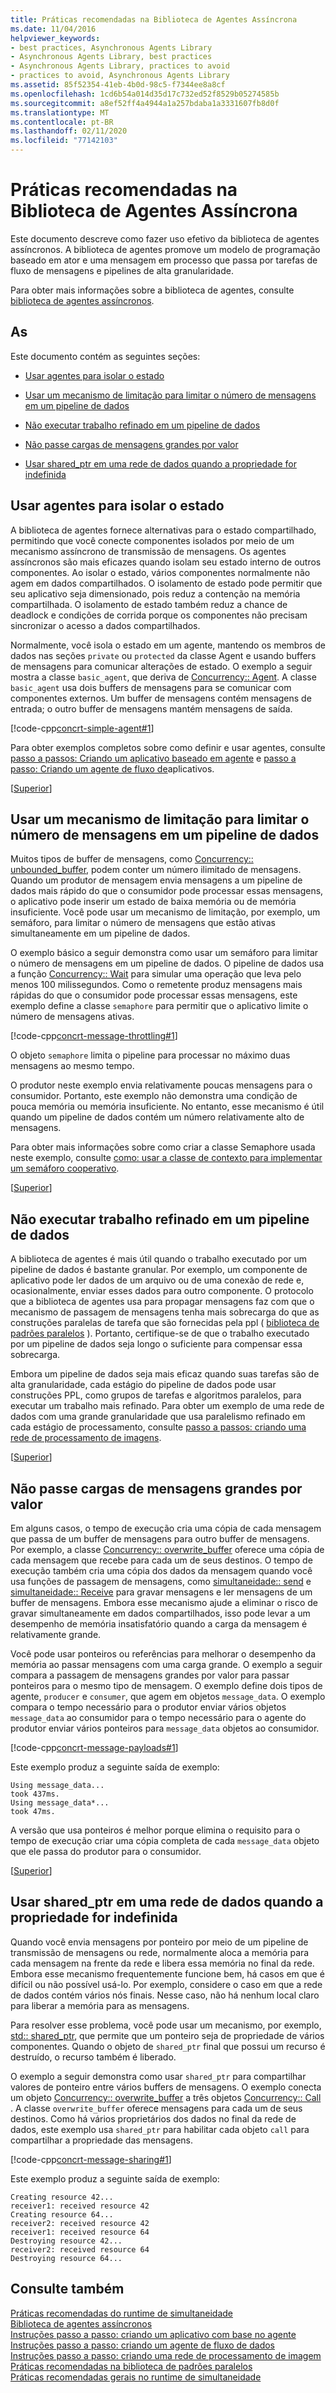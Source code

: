 ```yaml
---
title: Práticas recomendadas na Biblioteca de Agentes Assíncrona
ms.date: 11/04/2016
helpviewer_keywords:
- best practices, Asynchronous Agents Library
- Asynchronous Agents Library, best practices
- Asynchronous Agents Library, practices to avoid
- practices to avoid, Asynchronous Agents Library
ms.assetid: 85f52354-41eb-4b0d-98c5-f7344ee8a8cf
ms.openlocfilehash: 1cd6b54a014d35d17c732ed52f8529b05274585b
ms.sourcegitcommit: a8ef52ff4a4944a1a257bdaba1a3331607fb8d0f
ms.translationtype: MT
ms.contentlocale: pt-BR
ms.lasthandoff: 02/11/2020
ms.locfileid: "77142103"
---
```

# <a name="best-practices-in-the-asynchronous-agents-library"></a>Práticas recomendadas na Biblioteca de Agentes Assíncrona

Este documento descreve como fazer uso efetivo da biblioteca de agentes assíncronos. A biblioteca de agentes promove um modelo de programação baseado em ator e uma mensagem em processo que passa por tarefas de fluxo de mensagens e pipelines de alta granularidade.

Para obter mais informações sobre a biblioteca de agentes, consulte [biblioteca de agentes assíncronos](../../parallel/concrt/asynchronous-agents-library.md).

## <a name="top"></a>As

Este documento contém as seguintes seções:

- [Usar agentes para isolar o estado](#isolation)

- [Usar um mecanismo de limitação para limitar o número de mensagens em um pipeline de dados](#throttling)

- [Não executar trabalho refinado em um pipeline de dados](#fine-grained)

- [Não passe cargas de mensagens grandes por valor](#large-payloads)

- [Usar shared_ptr em uma rede de dados quando a propriedade for indefinida](#ownership)

## <a name="isolation"></a>Usar agentes para isolar o estado

A biblioteca de agentes fornece alternativas para o estado compartilhado, permitindo que você conecte componentes isolados por meio de um mecanismo assíncrono de transmissão de mensagens. Os agentes assíncronos são mais eficazes quando isolam seu estado interno de outros componentes. Ao isolar o estado, vários componentes normalmente não agem em dados compartilhados. O isolamento de estado pode permitir que seu aplicativo seja dimensionado, pois reduz a contenção na memória compartilhada. O isolamento de estado também reduz a chance de deadlock e condições de corrida porque os componentes não precisam sincronizar o acesso a dados compartilhados.

Normalmente, você isola o estado em um agente, mantendo os membros de dados nas seções `private` ou `protected` da classe Agent e usando buffers de mensagens para comunicar alterações de estado. O exemplo a seguir mostra a classe `basic_agent`, que deriva de [Concurrency:: Agent](../../parallel/concrt/reference/agent-class.md). A classe `basic_agent` usa dois buffers de mensagens para se comunicar com componentes externos. Um buffer de mensagens contém mensagens de entrada; o outro buffer de mensagens mantém mensagens de saída.

[!code-cpp[concrt-simple-agent#1](../../parallel/concrt/codesnippet/cpp/best-practices-in-the-asynchronous-agents-library_1.cpp)]

Para obter exemplos completos sobre como definir e usar agentes, consulte [passo a passos: Criando um aplicativo baseado em agente](../../parallel/concrt/walkthrough-creating-an-agent-based-application.md) e [passo a passo: Criando um agente de fluxo de](../../parallel/concrt/walkthrough-creating-a-dataflow-agent.md)aplicativos.

[[Superior](#top)]

## <a name="throttling"></a>Usar um mecanismo de limitação para limitar o número de mensagens em um pipeline de dados

Muitos tipos de buffer de mensagens, como [Concurrency:: unbounded_buffer](reference/unbounded-buffer-class.md), podem conter um número ilimitado de mensagens. Quando um produtor de mensagem envia mensagens a um pipeline de dados mais rápido do que o consumidor pode processar essas mensagens, o aplicativo pode inserir um estado de baixa memória ou de memória insuficiente. Você pode usar um mecanismo de limitação, por exemplo, um semáforo, para limitar o número de mensagens que estão ativas simultaneamente em um pipeline de dados.

O exemplo básico a seguir demonstra como usar um semáforo para limitar o número de mensagens em um pipeline de dados. O pipeline de dados usa a função [Concurrency:: Wait](reference/concurrency-namespace-functions.md#wait) para simular uma operação que leva pelo menos 100 milissegundos. Como o remetente produz mensagens mais rápidas do que o consumidor pode processar essas mensagens, este exemplo define a classe `semaphore` para permitir que o aplicativo limite o número de mensagens ativas.

[!code-cpp[concrt-message-throttling#1](../../parallel/concrt/codesnippet/cpp/best-practices-in-the-asynchronous-agents-library_2.cpp)]

O objeto `semaphore` limita o pipeline para processar no máximo duas mensagens ao mesmo tempo.

O produtor neste exemplo envia relativamente poucas mensagens para o consumidor. Portanto, este exemplo não demonstra uma condição de pouca memória ou memória insuficiente. No entanto, esse mecanismo é útil quando um pipeline de dados contém um número relativamente alto de mensagens.

Para obter mais informações sobre como criar a classe Semaphore usada neste exemplo, consulte [como: usar a classe de contexto para implementar um semáforo cooperativo](../../parallel/concrt/how-to-use-the-context-class-to-implement-a-cooperative-semaphore.md).

[[Superior](#top)]

## <a name="fine-grained"></a>Não executar trabalho refinado em um pipeline de dados

A biblioteca de agentes é mais útil quando o trabalho executado por um pipeline de dados é bastante granular. Por exemplo, um componente de aplicativo pode ler dados de um arquivo ou de uma conexão de rede e, ocasionalmente, enviar esses dados para outro componente. O protocolo que a biblioteca de agentes usa para propagar mensagens faz com que o mecanismo de passagem de mensagens tenha mais sobrecarga do que as construções paralelas de tarefa que são fornecidas pela ppl ( [biblioteca de padrões paralelos](../../parallel/concrt/parallel-patterns-library-ppl.md) ). Portanto, certifique-se de que o trabalho executado por um pipeline de dados seja longo o suficiente para compensar essa sobrecarga.

Embora um pipeline de dados seja mais eficaz quando suas tarefas são de alta granularidade, cada estágio do pipeline de dados pode usar construções PPL, como grupos de tarefas e algoritmos paralelos, para executar um trabalho mais refinado. Para obter um exemplo de uma rede de dados com uma grande granularidade que usa paralelismo refinado em cada estágio de processamento, consulte [passo a passos: criando uma rede de processamento de imagens](../../parallel/concrt/walkthrough-creating-an-image-processing-network.md).

[[Superior](#top)]

## <a name="large-payloads"></a>Não passe cargas de mensagens grandes por valor

Em alguns casos, o tempo de execução cria uma cópia de cada mensagem que passa de um buffer de mensagens para outro buffer de mensagens. Por exemplo, a classe [Concurrency:: overwrite_buffer](../../parallel/concrt/reference/overwrite-buffer-class.md) oferece uma cópia de cada mensagem que recebe para cada um de seus destinos. O tempo de execução também cria uma cópia dos dados da mensagem quando você usa funções de passagem de mensagens, como [simultaneidade:: send](reference/concurrency-namespace-functions.md#send) e [simultaneidade:: Receive](reference/concurrency-namespace-functions.md#receive) para gravar mensagens e ler mensagens de um buffer de mensagens. Embora esse mecanismo ajude a eliminar o risco de gravar simultaneamente em dados compartilhados, isso pode levar a um desempenho de memória insatisfatório quando a carga da mensagem é relativamente grande.

Você pode usar ponteiros ou referências para melhorar o desempenho da memória ao passar mensagens com uma carga grande. O exemplo a seguir compara a passagem de mensagens grandes por valor para passar ponteiros para o mesmo tipo de mensagem. O exemplo define dois tipos de agente, `producer` e `consumer`, que agem em objetos `message_data`. O exemplo compara o tempo necessário para o produtor enviar vários objetos `message_data` ao consumidor para o tempo necessário para o agente do produtor enviar vários ponteiros para `message_data` objetos ao consumidor.

[!code-cpp[concrt-message-payloads#1](../../parallel/concrt/codesnippet/cpp/best-practices-in-the-asynchronous-agents-library_3.cpp)]

Este exemplo produz a seguinte saída de exemplo:

```Output
Using message_data...
took 437ms.
Using message_data*...
took 47ms.
```

A versão que usa ponteiros é melhor porque elimina o requisito para o tempo de execução criar uma cópia completa de cada `message_data` objeto que ele passa do produtor para o consumidor.

[[Superior](#top)]

## <a name="ownership"></a>Usar shared_ptr em uma rede de dados quando a propriedade for indefinida

Quando você envia mensagens por ponteiro por meio de um pipeline de transmissão de mensagens ou rede, normalmente aloca a memória para cada mensagem na frente da rede e libera essa memória no final da rede. Embora esse mecanismo frequentemente funcione bem, há casos em que é difícil ou não possível usá-lo. Por exemplo, considere o caso em que a rede de dados contém vários nós finais. Nesse caso, não há nenhum local claro para liberar a memória para as mensagens.

Para resolver esse problema, você pode usar um mecanismo, por exemplo, [std:: shared_ptr](../../standard-library/shared-ptr-class.md), que permite que um ponteiro seja de propriedade de vários componentes. Quando o objeto de `shared_ptr` final que possui um recurso é destruído, o recurso também é liberado.

O exemplo a seguir demonstra como usar `shared_ptr` para compartilhar valores de ponteiro entre vários buffers de mensagens. O exemplo conecta um objeto [Concurrency:: overwrite_buffer](../../parallel/concrt/reference/overwrite-buffer-class.md) a três objetos [Concurrency:: Call](../../parallel/concrt/reference/call-class.md) . A classe `overwrite_buffer` oferece mensagens para cada um de seus destinos. Como há vários proprietários dos dados no final da rede de dados, este exemplo usa `shared_ptr` para habilitar cada objeto `call` para compartilhar a propriedade das mensagens.

[!code-cpp[concrt-message-sharing#1](../../parallel/concrt/codesnippet/cpp/best-practices-in-the-asynchronous-agents-library_4.cpp)]

Este exemplo produz a seguinte saída de exemplo:

```Output
Creating resource 42...
receiver1: received resource 42
Creating resource 64...
receiver2: received resource 42
receiver1: received resource 64
Destroying resource 42...
receiver2: received resource 64
Destroying resource 64...
```

## <a name="see-also"></a>Consulte também

[Práticas recomendadas do runtime de simultaneidade](../../parallel/concrt/concurrency-runtime-best-practices.md)<br/>
[Biblioteca de agentes assíncronos](../../parallel/concrt/asynchronous-agents-library.md)<br/>
[Instruções passo a passo: criando um aplicativo com base no agente](../../parallel/concrt/walkthrough-creating-an-agent-based-application.md)<br/>
[Instruções passo a passo: criando um agente de fluxo de dados](../../parallel/concrt/walkthrough-creating-a-dataflow-agent.md)<br/>
[Instruções passo a passo: criando uma rede de processamento de imagem](../../parallel/concrt/walkthrough-creating-an-image-processing-network.md)<br/>
[Práticas recomendadas na biblioteca de padrões paralelos](../../parallel/concrt/best-practices-in-the-parallel-patterns-library.md)<br/>
[Práticas recomendadas gerais no runtime de simultaneidade](../../parallel/concrt/general-best-practices-in-the-concurrency-runtime.md)
